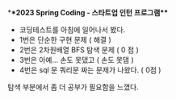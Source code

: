 \***\*2023 Spring Coding - 스타트업 인턴 프로그램\*\***

- 코딩테스트를 아침에 일어나서 봤다.
- 1번은 단순한 구현 문제 ( 해결 )
- 2번은 2차원배열 BFS 탐색 문제 ( 0 점 )
- 3번은 아예… 손도 못댔고 ( 손도 못댐 )
- 4번은 sql 문 쿼리문 짜는 문제가 나왔다. ( 0점 )

탐색 부분에서 좀 더 공부가 필요함을 느꼈다.
